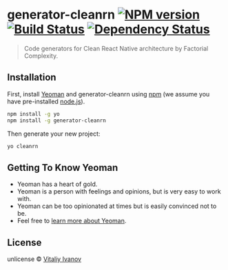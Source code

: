 # generator-cleanrn [![NPM version][npm-image]][npm-url] [![Build Status][travis-image]][travis-url] [![Dependency Status][daviddm-image]][daviddm-url]
> Code generators for Clean React Native architecture by Factorial Complexity.

## Installation

First, install [Yeoman](http://yeoman.io) and generator-cleanrn using [npm](https://www.npmjs.com/) (we assume you have pre-installed [node.js](https://nodejs.org/)).

```bash
npm install -g yo
npm install -g generator-cleanrn
```

Then generate your new project:

```bash
yo cleanrn
```

## Getting To Know Yeoman

 * Yeoman has a heart of gold.
 * Yeoman is a person with feelings and opinions, but is very easy to work with.
 * Yeoman can be too opinionated at times but is easily convinced not to be.
 * Feel free to [learn more about Yeoman](http://yeoman.io/).

## License

unlicense © [Vitaliy Ivanov](https://factorialcomplexity.com)


[npm-image]: https://badge.fury.io/js/generator-cleanrn.svg
[npm-url]: https://npmjs.org/package/generator-cleanrn
[travis-image]: https://travis-ci.org/FactorialComplexity/generator-cleanrn.svg?branch=master
[travis-url]: https://travis-ci.org/FactorialComplexity/generator-cleanrn
[daviddm-image]: https://david-dm.org/FactorialComplexity/generator-cleanrn.svg?theme=shields.io
[daviddm-url]: https://david-dm.org/FactorialComplexity/generator-cleanrn
